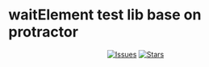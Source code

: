 # waitElement test lib base on protractor
<p align="center">
  <a href="https://github.com/KeZhang/waitElement"><img alt="Issues" src="https://img.shields.io/github/issues/KeZhang/waitElement.svg"></a>
  <a href="https://github.com/KeZhang/waitElement"><img alt="Stars" src="https://img.shields.io/github/stars/KeZhang/waitElement.svg"></a>
</p>
